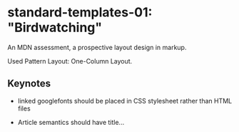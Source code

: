 # standard-templates-01: "Birdwatching"

An MDN assessment, a prospective layout design in markup.

Used Pattern Layout: One-Column Layout.

## Keynotes

+ linked googlefonts should be placed in CSS stylesheet rather than HTML files

+ Article semantics should have title...

